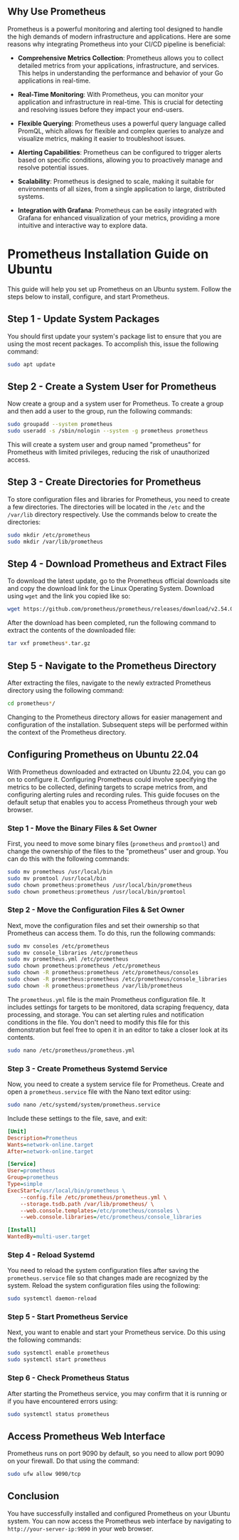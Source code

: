 ## Why Use Prometheus

Prometheus is a powerful monitoring and alerting tool designed to handle the high demands of modern infrastructure and applications. Here are some reasons why integrating Prometheus into your CI/CD pipeline is beneficial:

- **Comprehensive Metrics Collection**: Prometheus allows you to collect detailed metrics from your applications, infrastructure, and services. This helps in understanding the performance and behavior of your Go applications in real-time.

- **Real-Time Monitoring**: With Prometheus, you can monitor your application and infrastructure in real-time. This is crucial for detecting and resolving issues before they impact your end-users.

- **Flexible Querying**: Prometheus uses a powerful query language called PromQL, which allows for flexible and complex queries to analyze and visualize metrics, making it easier to troubleshoot issues.

- **Alerting Capabilities**: Prometheus can be configured to trigger alerts based on specific conditions, allowing you to proactively manage and resolve potential issues.

- **Scalability**: Prometheus is designed to scale, making it suitable for environments of all sizes, from a single application to large, distributed systems.

- **Integration with Grafana**: Prometheus can be easily integrated with Grafana for enhanced visualization of your metrics, providing a more intuitive and interactive way to explore data.

# Prometheus Installation Guide on Ubuntu

This guide will help you set up Prometheus on an Ubuntu system. Follow the steps below to install, configure, and start Prometheus.

## Step 1 - Update System Packages

You should first update your system's package list to ensure that you are using the most recent packages. To accomplish this, issue the following command:

```bash
sudo apt update
```

## Step 2 - Create a System User for Prometheus

Now create a group and a system user for Prometheus. To create a group and then add a user to the group, run the following commands:

```bash
sudo groupadd --system prometheus
sudo useradd -s /sbin/nologin --system -g prometheus prometheus
```

This will create a system user and group named "prometheus" for Prometheus with limited privileges, reducing the risk of unauthorized access.

## Step 3 - Create Directories for Prometheus

To store configuration files and libraries for Prometheus, you need to create a few directories. The directories will be located in the `/etc` and the `/var/lib` directory respectively. Use the commands below to create the directories:

```bash
sudo mkdir /etc/prometheus
sudo mkdir /var/lib/prometheus
```

## Step 4 - Download Prometheus and Extract Files

To download the latest update, go to the Prometheus official downloads site and copy the download link for the Linux Operating System. Download using `wget` and the link you copied like so:

```bash
wget https://github.com/prometheus/prometheus/releases/download/v2.54.0/prometheus-2.54.0.linux-amd64.tar.gz
```

After the download has been completed, run the following command to extract the contents of the downloaded file:

```bash
tar vxf prometheus*.tar.gz
```

## Step 5 - Navigate to the Prometheus Directory

After extracting the files, navigate to the newly extracted Prometheus directory using the following command:

```bash
cd prometheus*/
```

Changing to the Prometheus directory allows for easier management and configuration of the installation. Subsequent steps will be performed within the context of the Prometheus directory.

## Configuring Prometheus on Ubuntu 22.04

With Prometheus downloaded and extracted on Ubuntu 22.04, you can go on to configure it. Configuring Prometheus could involve specifying the metrics to be collected, defining targets to scrape metrics from, and configuring alerting rules and recording rules. This guide focuses on the default setup that enables you to access Prometheus through your web browser.

### Step 1 - Move the Binary Files & Set Owner

First, you need to move some binary files (`prometheus` and `promtool`) and change the ownership of the files to the "prometheus" user and group. You can do this with the following commands:

```bash
sudo mv prometheus /usr/local/bin
sudo mv promtool /usr/local/bin
sudo chown prometheus:prometheus /usr/local/bin/prometheus
sudo chown prometheus:prometheus /usr/local/bin/promtool
```

### Step 2 - Move the Configuration Files & Set Owner

Next, move the configuration files and set their ownership so that Prometheus can access them. To do this, run the following commands:

```bash
sudo mv consoles /etc/prometheus
sudo mv console_libraries /etc/prometheus
sudo mv prometheus.yml /etc/prometheus
sudo chown prometheus:prometheus /etc/prometheus
sudo chown -R prometheus:prometheus /etc/prometheus/consoles
sudo chown -R prometheus:prometheus /etc/prometheus/console_libraries
sudo chown -R prometheus:prometheus /var/lib/prometheus
```

The `prometheus.yml` file is the main Prometheus configuration file. It includes settings for targets to be monitored, data scraping frequency, data processing, and storage. You can set alerting rules and notification conditions in the file. You don't need to modify this file for this demonstration but feel free to open it in an editor to take a closer look at its contents.

```bash
sudo nano /etc/prometheus/prometheus.yml
```

### Step 3 - Create Prometheus Systemd Service

Now, you need to create a system service file for Prometheus. Create and open a `prometheus.service` file with the Nano text editor using:

```bash
sudo nano /etc/systemd/system/prometheus.service
```

Include these settings to the file, save, and exit:

```ini
[Unit]
Description=Prometheus
Wants=network-online.target
After=network-online.target

[Service]
User=prometheus
Group=prometheus
Type=simple
ExecStart=/usr/local/bin/prometheus \
    --config.file /etc/prometheus/prometheus.yml \
    --storage.tsdb.path /var/lib/prometheus/ \
    --web.console.templates=/etc/prometheus/consoles \
    --web.console.libraries=/etc/prometheus/console_libraries

[Install]
WantedBy=multi-user.target
```

### Step 4 - Reload Systemd

You need to reload the system configuration files after saving the `prometheus.service` file so that changes made are recognized by the system. Reload the system configuration files using the following:

```bash
sudo systemctl daemon-reload
```

### Step 5 - Start Prometheus Service

Next, you want to enable and start your Prometheus service. Do this using the following commands:

```bash
sudo systemctl enable prometheus
sudo systemctl start prometheus
```

### Step 6 - Check Prometheus Status

After starting the Prometheus service, you may confirm that it is running or if you have encountered errors using:

```bash
sudo systemctl status prometheus
```

## Access Prometheus Web Interface

Prometheus runs on port 9090 by default, so you need to allow port 9090 on your firewall. Do that using the command:

```bash
sudo ufw allow 9090/tcp
```

## Conclusion

You have successfully installed and configured Prometheus on your Ubuntu system. You can now access the Prometheus web interface by navigating to `http://your-server-ip:9090` in your web browser.
